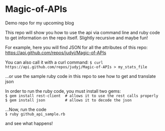 # Magic-of-APIs
Demo repo for my upcoming blog

This repo will show you how to use the api via command line and ruby code to get information on the repo itself.
Slightly recursive and maybe fun!

For example, here you will find JSON for all the attributes of this repo:
https://api.github.com/repos/judyj/Magic-of-APIs

You can also call it with a curl command:
`$ curl https://api.github.com/repos/judyj/Magic-of-APIs > my_stats_file`

...or use the sample ruby code in this repo to see how to get and translate json

In order to run the ruby code, you must install two gems:<br>
`$ gem install rest-client  # allows it to use the rest calls properly`<br>
`$ gem install json         # allows it to decode the json`


...Now, run the code<br>
`$ ruby github_api_sample.rb`

and see what happens!
